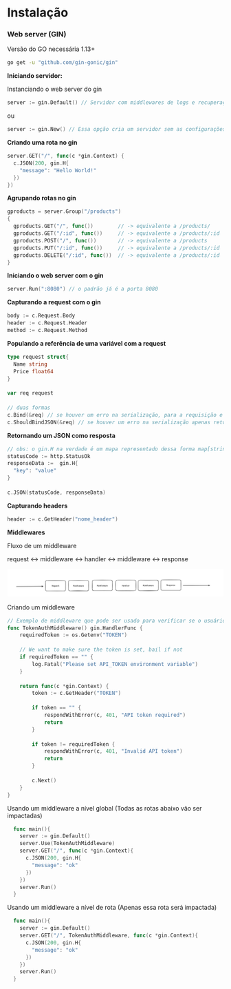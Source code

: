 # Instalação

### Web server (GIN)

Versão do GO necessária 1.13+

```zsh
go get -u "github.com/gin-gonic/gin"
```

**Iniciando servidor:**

Instanciando o web server do gin

```go
server := gin.Default() // Servidor com middlewares de logs e recuperação de panics
```

ou

```go
server := gin.New() // Essa opção cria um servidor sem as configurações padrões do gin 
```

**Criando uma rota no gin**

```go
server.GET("/", func(c *gin.Context) {
  c.JSON(200, gin.H{
    "message": "Hello World!"
  })
})
```

**Agrupando rotas no gin**

```go
gproducts = server.Group("/products")
{
  gproducts.GET("/", func())        // -> equivalente a /products/
  gproducts.GET("/:id", func())     // -> equivalente a /products/:id
  gproducts.POST("/", func())       // -> equivalente a /products
  gproducts.PUT("/:id", func())     // -> equivalente a /products/:id
  gproducts.DELETE("/:id", func())  // -> equivalente a /products/:id
}
```

**Iniciando o web server com o gin**

```go
server.Run(":8080") // o padrão já é a porta 8080
```

**Capturando a request com o gin**

```go
body := c.Request.Body
header := c.Request.Header
method := c.Request.Method
```

**Populando a referência de uma variável com a request**

```go
type request struct{
  Name string
  Price float64
}

var req request

// duas formas
c.Bind(&req) // se houver um erro na serialização, para a requisição e retorna o status 400
c.ShouldBindJSON(&req) // se houver um erro na serialização apenas retorna o erro e nos deixa tratá-lo
```

**Retornando um JSON como resposta**

```go
// obs: o gin.H na verdade é um mapa representado dessa forma map[string]interface{}
statusCode := http.StatusOk
responseData :=  gin.H{
  "key": "value"
}

c.JSON(statusCode, responseData)
```

**Capturando headers**

```go
header := c.GetHeader("nome_header")
```

**Middlewares**

Fluxo de um middleware

request <-> middleware <-> handler <-> middleware <-> response

![Middleware](/assets/middleware.png "Middleware")

Criando um middleware

```go
// Exemplo de middleware que pode ser usado para verificar se o usuário está mandando um token válido na requisição
func TokenAuthMiddleware() gin.HandlerFunc {
	requiredToken := os.Getenv("TOKEN")

	// We want to make sure the token is set, bail if not
	if requiredToken == "" {
		log.Fatal("Please set API_TOKEN environment variable")
	}

	return func(c *gin.Context) {
		token := c.GetHeader("TOKEN")

		if token == "" {
			respondWithError(c, 401, "API token required")
			return
		}

		if token != requiredToken {
			respondWithError(c, 401, "Invalid API token")
			return
		}

		c.Next()
	}
}
```

Usando um middleware a nível global (Todas as rotas abaixo vão ser impactadas)

```go
  func main(){
    server := gin.Default()
    server.Use(TokenAuthMiddleware)
    server.GET("/", func(c *gin.Context){
      c.JSON(200, gin.H{
        "message": "ok"
      })
    })
    server.Run()
  }
```

Usando um middleware a nível de rota (Apenas essa rota será impactada)

```go
  func main(){
    server := gin.Default()
    server.GET("/", TokenAuthMiddleware, func(c *gin.Context){
      c.JSON(200, gin.H{
        "message": "ok"
      })
    })
    server.Run()
  }
```
